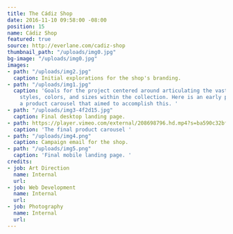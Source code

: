 ```yaml
---
title: The Cádiz Shop
date: 2016-11-10 09:58:00 -08:00
position: 15
name: Cádiz Shop
featured: true
source: http://everlane.com/cadiz-shop
thumbnail_path: "/uploads/img0.jpg"
bg-image: "/uploads/img0.jpg"
images:
- path: "/uploads/img2.jpg"
  caption: Initial explorations for the shop's branding.
- path: "/uploads/img1.jpg"
  caption: 'Goals for the project centered around articulating the vast number of
    styles, colors, and sizes within the collection. Here is an early prototype of
    a product carousel that aimed to accomplish this. '
- path: "/uploads/img3-4f2d15.jpg"
  caption: Final desktop landing page.
- path: https://player.vimeo.com/external/208698796.hd.mp4?s=ba590c32bf4a08a41f24391814c2983716dd7b91&profile_id=174
  caption: 'The final product carousel '
- path: "/uploads/img4.png"
  caption: Campaign email for the shop.
- path: "/uploads/img5.png"
  caption: 'Final mobile landing page. '
credits:
- job: Art Direction
  name: Internal
  url:
- job: Web Development
  name: Internal
  url:
- job: Photography
  name: Internal
  url:
---
```

